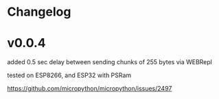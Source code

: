 
# Changelog

# v0.0.4

added 0.5 sec delay between sending chunks of 255 bytes via WEBRepl

tested on ESP8266, and ESP32 with PSRam

https://github.com/micropython/micropython/issues/2497



